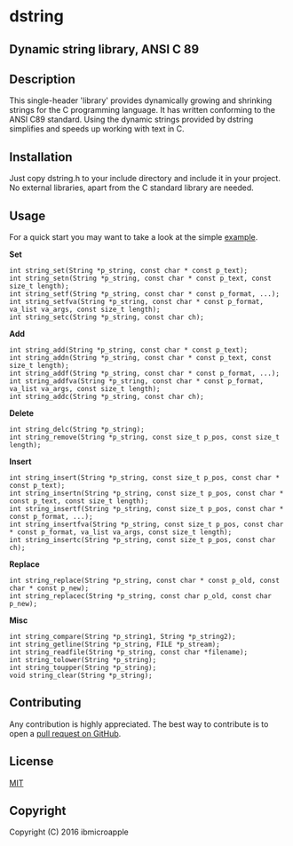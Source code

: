 # dstring
## Dynamic string library, ANSI C 89

Description
-----------
This single-header 'library' provides dynamically growing and shrinking strings for the C programming language.
It has written conforming to the ANSI C89 standard.
Using the dynamic strings provided by dstring simplifies and speeds up working with text in C.

Installation
------------
Just copy dstring.h to your include directory and include it in your project. No external libraries, apart from the C standard library are needed.

Usage
-----

For a quick start you may want to take a look at the simple [example](https://github.com/ibmicroapple/dstring/blob/master/example.c).

**Set**
```
int string_set(String *p_string, const char * const p_text);
int string_setn(String *p_string, const char * const p_text, const size_t length);
int string_setf(String *p_string, const char * const p_format, ...);
int string_setfva(String *p_string, const char * const p_format, va_list va_args, const size_t length);
int string_setc(String *p_string, const char ch);
```

**Add**
```
int string_add(String *p_string, const char * const p_text);
int string_addn(String *p_string, const char * const p_text, const size_t length);
int string_addf(String *p_string, const char * const p_format, ...);
int string_addfva(String *p_string, const char * const p_format, va_list va_args, const size_t length);
int string_addc(String *p_string, const char ch);
```

**Delete**
```
int string_delc(String *p_string);
int string_remove(String *p_string, const size_t p_pos, const size_t length);
```

**Insert**
```
int string_insert(String *p_string, const size_t p_pos, const char * const p_text);
int string_insertn(String *p_string, const size_t p_pos, const char * const p_text, const size_t length);
int string_insertf(String *p_string, const size_t p_pos, const char * const p_format, ...);
int string_insertfva(String *p_string, const size_t p_pos, const char * const p_format, va_list va_args, const size_t length);
int string_insertc(String *p_string, const size_t p_pos, const char ch);
```

**Replace**
```
int string_replace(String *p_string, const char * const p_old, const char * const p_new);
int string_replacec(String *p_string, const char p_old, const char p_new);
```

**Misc**
```
int string_compare(String *p_string1, String *p_string2);
int string_getline(String *p_string, FILE *p_stream);
int string_readfile(String *p_string, const char *filename);
int string_tolower(String *p_string);
int string_toupper(String *p_string);
void string_clear(String *p_string);
```

Contributing
------------
Any contribution is highly appreciated. The best way to contribute is to open a [pull request on GitHub](https://help.github.com/articles/using-pull-requests).

License
-------
[MIT](https://github.com/ibmicroapple/dstring/blob/master/LICENSE)

Copyright
---------
Copyright (C) 2016 ibmicroapple
